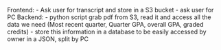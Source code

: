 Frontend:
    - Ask user for transcript and store in a S3 bucket
    - ask user for PC
Backend:
    - python script grab pdf from S3, read it and access all the data we need (Most recent quarter, Quarter GPA, overall GPA, graded credits)
    - store this information in a database to be easily accessed by owner in a JSON, split by PC